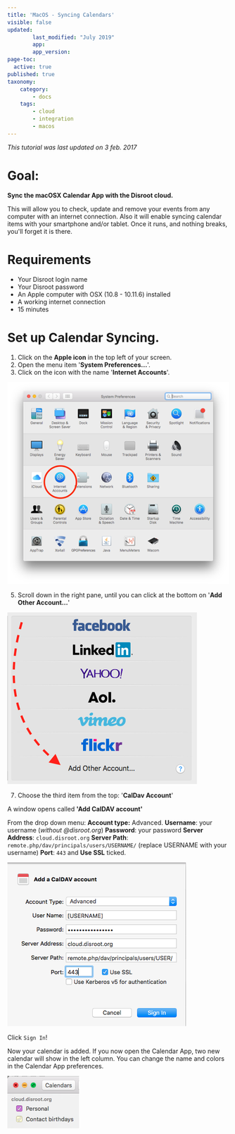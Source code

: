 ```yaml
---
title: 'MacOS - Syncing Calendars'
visible: false
updated:
        last_modified: "July 2019"
        app:
        app_version:
page-toc:
  active: true
published: true
taxonomy:
    category:
        - docs
    tags:
        - cloud
        - integration
        - macos
---
```


_This tutorial was last updated on 3 feb. 2017_

# Goal:
**Sync the macOSX Calendar App with the Disroot cloud.**

This will allow you to check, update and remove your events from any computer with an internet connection. Also it will enable syncing calendar items with your smartphone and/or tablet. Once it runs, and nothing breaks, you'll forget it is there.

# Requirements

* Your Disroot login name
* Your Disroot password
* An Apple computer with OSX (10.8 - 10.11.6) installed
* A working internet connection
* 15 minutes

# Set up Calendar Syncing.

1. Click on the **Apple icon** in the top left of your screen.
2. Open the menu item '**System Preferences...**'.
3. Click on the icon with the name '**Internet Accounts**'.

![](en/macos_calendar1.png)

5. Scroll down in the right pane, until you can click at the bottom on '**Add Other Account...**'

![](en/macos_calendar2.png)

7. Choose the third item from the top: '**CalDav Account**'

A window opens called **'Add CalDAV account'**

From the drop down menu:
**Account type:** Advanced.
**Username**: your username  (_without @disroot.org_)
**Password**: your password
**Server Address**: `cloud.disroot.org`
**Server Path**: `remote.php/dav/principals/users/USERNAME/` (replace USERNAME with your username)
**Port**: `443` and **Use SSL** ticked.

![](en/macos_calendar3.png)

Click `Sign In`!

Now your calendar is added. If you now open the Calendar App, two new calendar will show in the left column. You can change the name and colors in the Calendar App preferences.

![](en/macos_calendar4.png)

